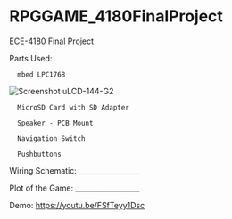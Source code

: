 # RPGGAME_4180FinalProject
ECE-4180 Final Project

Parts Used:​

      mbed LPC1768​
![Screenshot](mbedlpc.jpg)
      uLCD-144-G2​
  
      MicroSD Card with SD Adapter​
  
      Speaker - PCB Mount​
  
      Navigation Switch​
  
      Pushbuttons
  
Wiring Schematic:
      _________________

Plot of the Game:
      __________________

Demo:
        https://youtu.be/FSfTeyy1Dsc
  
